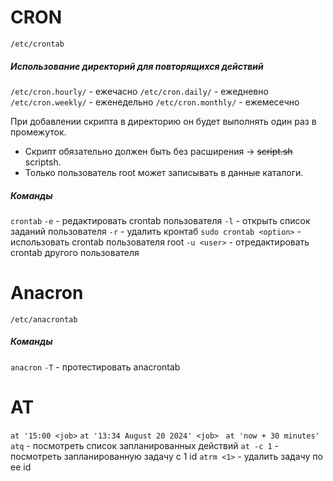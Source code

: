 # CRON

`/etc/crontab`
##### Использование директорий для повторящихся действий
`/etc/cron.hourly/` - ежечасно
`/etc/cron.daily/` - ежедневно
`/etc/cron.weekly/` - еженедельно
`/etc/cron.monthly/` - ежемесечно

При добавлении скрипта в директорию он будет выполнять один раз в промежуток.
- Скрипт обязательно должен быть без расширения -> ~~script.sh~~ scriptsh.
- Только пользователь root может записывать в данные каталоги.

##### Команды
`crontab`
	`-e` - редактировать crontab пользователя
	`-l` - открыть список заданий пользователя
	`-r` - удалить кронтаб
	`sudo crontab <option>` - использовать crontab пользователя root
		`-u <user>` - отредактировать crontab другого пользователя

# Anacron

`/etc/anacrontab`

##### Команды
`anacron`
	`-T` - протестировать anacrontab 


# AT

`at '15:00 <job>`
`at '13:34 August 20 2024' <job> ` 
`at 'now + 30 minutes'`
`atq` - посмотреть список запланированных действий
`at -c 1` - посмотреть запланированную задачу с 1 id
`atrm <1>` - удалить задачу по ее id 